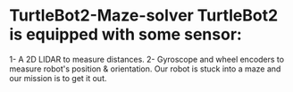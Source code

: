 # TurtleBot2-Maze-solver TurtleBot2 is equipped with some sensor:
1- A 2D LIDAR to measure distances.
2- Gyroscope and wheel encoders to measure robot's position & orientation.
Our robot is stuck into a maze and our mission is to get it out.
